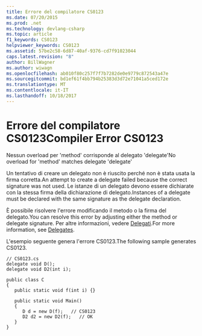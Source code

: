 ```yaml
---
title: Errore del compilatore CS0123
ms.date: 07/20/2015
ms.prod: .net
ms.technology: devlang-csharp
ms.topic: article
f1_keywords: CS0123
helpviewer_keywords: CS0123
ms.assetid: 57be2c58-6d87-40af-9376-cd7f91023044
caps.latest.revision: "8"
author: BillWagner
ms.author: wiwagn
ms.openlocfilehash: ab010f80c257f7f7b7282de0e9779c872543a47e
ms.sourcegitcommit: bd1ef61f4bb794b25383d3d72e71041a5ced172e
ms.translationtype: MT
ms.contentlocale: it-IT
ms.lasthandoff: 10/18/2017
---
```

# <a name="compiler-error-cs0123"></a><span data-ttu-id="87329-102">Errore del compilatore CS0123</span><span class="sxs-lookup"><span data-stu-id="87329-102">Compiler Error CS0123</span></span>
<span data-ttu-id="87329-103">Nessun overload per 'method' corrisponde al delegato 'delegate'</span><span class="sxs-lookup"><span data-stu-id="87329-103">No overload for 'method' matches delegate 'delegate'</span></span>  
  
 <span data-ttu-id="87329-104">Un tentativo di creare un delegato non è riuscito perché non è stata usata la firma corretta.</span><span class="sxs-lookup"><span data-stu-id="87329-104">An attempt to create a delegate failed because the correct signature was not used.</span></span> <span data-ttu-id="87329-105">Le istanze di un delegato devono essere dichiarate con la stessa firma della dichiarazione di delegato.</span><span class="sxs-lookup"><span data-stu-id="87329-105">Instances of a delegate must be declared with the same signature as the delegate declaration.</span></span>  
  
 <span data-ttu-id="87329-106">È possibile risolvere l'errore modificando il metodo o la firma del delegato.</span><span class="sxs-lookup"><span data-stu-id="87329-106">You can resolve this error by adjusting either the method or delegate signature.</span></span> <span data-ttu-id="87329-107">Per altre informazioni, vedere [Delegati](../../csharp/programming-guide/delegates/index.md).</span><span class="sxs-lookup"><span data-stu-id="87329-107">For more information, see [Delegates](../../csharp/programming-guide/delegates/index.md).</span></span>  
  
 <span data-ttu-id="87329-108">L'esempio seguente genera l'errore CS0123.</span><span class="sxs-lookup"><span data-stu-id="87329-108">The following sample generates CS0123.</span></span>  
  
```  
// CS0123.cs  
delegate void D();  
delegate void D2(int i);  
  
public class C  
{  
   public static void f(int i) {}  
  
   public static void Main()  
   {  
      D d = new D(f);   // CS0123  
      D2 d2 = new D2(f);   // OK  
   }  
}  
```
